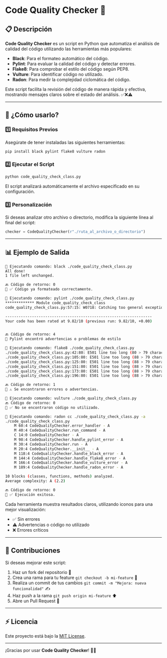 # Code Quality Checker 🚀

## 📋 Descripción

**Code Quality Checker** es un script en Python que automatiza el análisis de calidad del código utilizando las herramientas más populares:

- **Black**: Para el formateo automático del código.
- **Pylint**: Para evaluar la calidad del código y detectar errores.
- **Flake8**: Para comprobar el estilo del código según PEP8.
- **Vulture**: Para identificar código no utilizado.
- **Radon**: Para medir la complejidad ciclomática del código.

Este script facilita la revisión del código de manera rápida y efectiva, mostrando mensajes claros sobre el estado del análisis. ✅❌⚠️

---

## 🚀 ¿Cómo usarlo?

### 1️⃣ **Requisitos Previos**
Asegúrate de tener instaladas las siguientes herramientas:

```bash
pip install black pylint flake8 vulture radon
```

### 2️⃣ **Ejecutar el Script**

```bash
python code_quality_check_class.py
```

El script analizará automáticamente el archivo especificado en su configuración.

### 3️⃣ **Personalización**
Si deseas analizar otro archivo o directorio, modifica la siguiente línea al final del script:

```python
checker = CodeQualityChecker(r"./ruta_al_archivo_o_directorio")
```

---

## 📊 Ejemplo de Salida

```bash
🚀 Ejecutando comando: black ./code_quality_check_class.py
All done! 
1 file left unchanged.

🔙 Código de retorno: 0
🔲 ✅ Código ya formateado correctamente.

🚀 Ejecutando comando: pylint ./code_quality_check_class.py
************* Module code_quality_check_class
code_quality_check_class.py:57:15: W0718: Catching too general exception Exception (broad-exception-caught)

------------------------------------------------------------------
Your code has been rated at 9.82/10 (previous run: 9.82/10, +0.00)


🔙 Código de retorno: 4
🚩 Pylint encontró advertencias o problemas de estilo

🚀 Ejecutando comando: flake8 ./code_quality_check_class.py
./code_quality_check_class.py:42:80: E501 line too long (80 > 79 characters)
./code_quality_check_class.py:105:80: E501 line too long (88 > 79 characters)
./code_quality_check_class.py:125:80: E501 line too long (88 > 79 characters)
./code_quality_check_class.py:151:80: E501 line too long (88 > 79 characters)
./code_quality_check_class.py:173:80: E501 line too long (88 > 79 characters)
./code_quality_check_class.py:196:80: E501 line too long (88 > 79 characters)

🔙 Código de retorno: 1
🔲 ⚠️ Se encontraron errores o advertencias.

🚀 Ejecutando comando: vulture ./code_quality_check_class.py
🔙 Código de retorno: 0
🔲 ✅ No se encontraron código no utilizado.

🚀 Ejecutando comando: radon cc ./code_quality_check_class.py -a
./code_quality_check_class.py
    M 60:4 CodeQualityChecker.error_handler - A
    M 40:4 CodeQualityChecker.run_command - A
    C 14:0 CodeQualityChecker - A
    M 98:4 CodeQualityChecker.handle_pylint_error - A
    M 30:4 CodeQualityChecker.run - A
    M 20:4 CodeQualityChecker.__init__ - A
    M 118:4 CodeQualityChecker.handle_black_error - A
    M 144:4 CodeQualityChecker.handle_flake8_error - A
    M 166:4 CodeQualityChecker.handle_vulture_error - A
    M 189:4 CodeQualityChecker.handle_radon_error - A

10 blocks (classes, functions, methods) analyzed.
Average complexity: A (2.2)

🔙 Código de retorno: 0
🔲 ✅ Ejecución exitosa.
```

Cada herramienta muestra resultados claros, utilizando iconos para una mejor visualización:
- ✅ Sin errores
- ⚠️ Advertencias o código no utilizado
- ❌ Errores críticos

---

## 🤝 Contribuciones

Si deseas mejorar este script:

1. Haz un fork del repositorio 📂
2. Crea una rama para tu feature `git checkout -b mi-feature` 🚀
3. Realiza un commit de tus cambios `git commit -m "Mejora: nueva funcionalidad"` ✍️
4. Haz push a la rama `git push origin mi-feature` ⬆️
5. Abre un Pull Request 📝

---

## ⚡ Licencia

Este proyecto está bajo la [MIT License](LICENSE).

---

¡Gracias por usar **Code Quality Checker**! 🚀🎯

